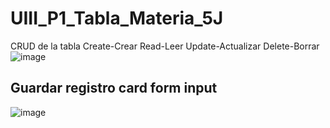 # UIII_P1_Tabla_Materia_5J
CRUD de la tabla Create-Crear Read-Leer Update-Actualizar Delete-Borrar
![image](https://github.com/user-attachments/assets/85b031b3-ed61-46b1-997e-58db96a0f13c)
## Guardar registro card form input
![image](https://github.com/user-attachments/assets/2724bb75-8578-412c-8039-efe4fd2cda3e)

